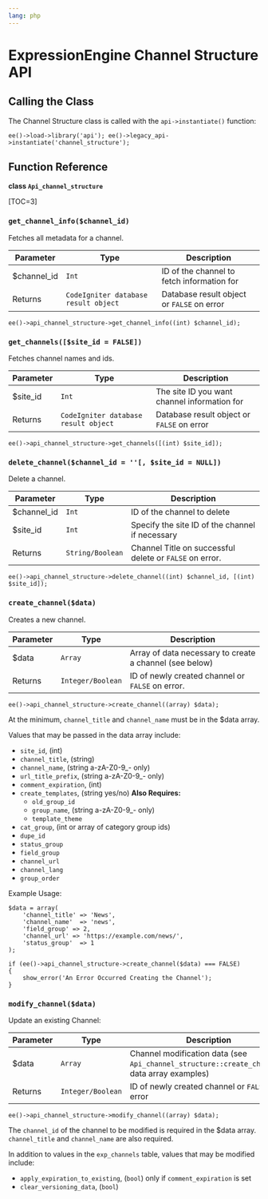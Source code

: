 ```yaml
---
lang: php
---
```


<!--
    This source file is part of the open source project
    ExpressionEngine User Guide (https://github.com/ExpressionEngine/ExpressionEngine-User-Guide)

    @link      https://expressionengine.com/
    @copyright Copyright (c) 2003-2020, Packet Tide, LLC (https://packettide.com)
    @license   https://expressionengine.com/license Licensed under Apache License, Version 2.0
-->

# ExpressionEngine Channel Structure API

## Calling the Class

The Channel Structure class is called with the `api->instantiate()` function:

    ee()->load->library('api'); ee()->legacy_api->instantiate('channel_structure');

## Function Reference

**class `Api_channel_structure`**

[TOC=3]

### `get_channel_info($channel_id)`

Fetches all metadata for a channel.

| Parameter    | Type                                 | Description                                |
| ------------ | ------------------------------------ | ------------------------------------------ |
| \$channel_id | `Int`                                | ID of the channel to fetch information for |
| Returns      | `CodeIgniter database result object` | Database result object or `FALSE` on error |

    ee()->api_channel_structure->get_channel_info((int) $channel_id);

### `get_channels([$site_id = FALSE])`

Fetches channel names and ids.

| Parameter | Type                                 | Description                                  |
| --------- | ------------------------------------ | -------------------------------------------- |
| \$site_id | `Int`                                | The site ID you want channel information for |
| Returns   | `CodeIgniter database result object` | Database result object or `FALSE` on error   |

    ee()->api_channel_structure->get_channels([(int) $site_id]);

### `delete_channel($channel_id = ''[, $site_id = NULL])`

Delete a channel.

| Parameter    | Type             | Description                                             |
| ------------ | ---------------- | ------------------------------------------------------- |
| \$channel_id | `Int`            | ID of the channel to delete                             |
| \$site_id    | `Int`            | Specify the site ID of the channel if necessary         |
| Returns      | `String/Boolean` | Channel Title on successful delete or `FALSE` on error. |

    ee()->api_channel_structure->delete_channel((int) $channel_id, [(int) $site_id]);

### `create_channel($data)`

Creates a new channel.

| Parameter | Type              | Description                                             |
| --------- | ----------------- | ------------------------------------------------------- |
| \$data    | `Array`           | Array of data necessary to create a channel (see below) |
| Returns   | `Integer/Boolean` | ID of newly created channel or `FALSE` on error.        |

    ee()->api_channel_structure->create_channel((array) $data);

At the minimum, `channel_title` and `channel_name` must be in the \$data array.

Values that may be passed in the data array include:

- `site_id`, (int)
- `channel_title`, (string)
- `channel_name`, (string a-zA-Z0-9\_- only)
- `url_title_prefix`, (string a-zA-Z0-9\_- only)
- `comment_expiration`, (int)
- `create_templates`, (string yes/no) **Also Requires:**
  - `old_group_id`
  - `group_name`, (string a-zA-Z0-9\_- only)
  - `template_theme`
- `cat_group`, (int or array of category group ids)
- `dupe_id`
- `status_group`
- `field_group`
- `channel_url`
- `channel_lang`
- `group_order`

Example Usage:

    $data = array(
        'channel_title' => 'News',
        'channel_name'  => 'news',
        'field_group' => 2,
        'channel_url' => 'https://example.com/news/',
        'status_group'  => 1
    );

    if (ee()->api_channel_structure->create_channel($data) === FALSE)
    {
        show_error('An Error Occurred Creating the Channel');
    }

### `modify_channel($data)`

Update an existing Channel:

| Parameter | Type              | Description                                                                                   |
| --------- | ----------------- | --------------------------------------------------------------------------------------------- |
| \$data    | `Array`           | Channel modification data (see `Api_channel_structure::create_channel`'s data array examples) |
| Returns   | `Integer/Boolean` | ID of newly created channel or `FALSE` on error                                               |

    ee()->api_channel_structure->modify_channel((array) $data);

The `channel_id` of the channel to be modified is required in the \$data array. `channel_title` and `channel_name` are also required.

In addition to values in the `exp_channels` table, values that may be modified include:

- `apply_expiration_to_existing`, (`bool`) only if `comment_expiration` is set
- `clear_versioning_data`, (`bool`)
